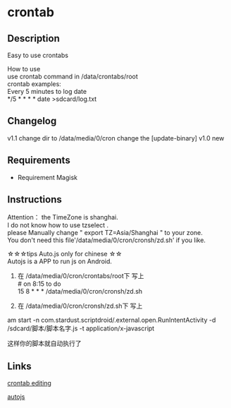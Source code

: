 # **crontab**
## Description
Easy to use crontabs 

How to use  
  use crontab command in /data/crontabs/root   
  crontab examples:  
    Every 5 minutes to log date  
    */5 * * * * 	date >sdcard/log.txt  
## Changelog
v1.1 change dir to /data/media/0/cron  change the [update-binary]
v1.0 new  
## Requirements  
- Requirement Magisk  
## Instructions  
  Attention： the TimeZone is shanghai.  
  I do not know how to use tzselect .  
  please Manually change " export TZ=Asia/Shanghai " to your zone.  
  You don't need this file'/data/media/0/cron/cronsh/zd.sh' if you like.  
  
  ☆☆☆tips  Auto.js only for chinese ☆☆  
  Autojs is a APP to run js on Android.  
  1.  在 /data/media/0/cron/crontabs/root下 写上  
      \# on 8:15 to do  
      15 8 * * * /data/media/0/cron/cronsh/zd.sh  
      
  2.  在  /data/media/0/cron/cronsh/zd.sh下 写上  
  
  am start -n com.stardust.scriptdroid/.external.open.RunIntentActivity -d /sdcard/脚本/脚本名字.js -t application/x-javascript  
  
  这样你的脚本就自动执行了  
## Links  
[crontab editing](http://corntab.com/)  

[autojs](https://www.autojs.org/)
